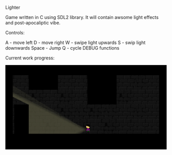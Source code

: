 Lighter

Game written in C using SDL2 library.
It will contain awsome light effects and post-apocaliptic vibe.

Controls:

A - move left
D - move right
W - swipe light upwards
S - swip light downwards
Space - Jump
Q - cycle DEBUG functions

Current work progress:


![A test image](screenshot.gif)
